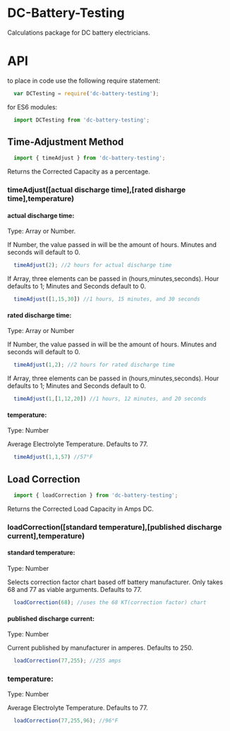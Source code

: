 # DC-Battery-Testing

Calculations package for DC battery electricians.

# API

to place in code use the following require statement:
```javascript
  var DCTesting = require('dc-battery-testing');
```

for ES6 modules:
```javascript
  import DCTesting from 'dc-battery-testing';
```

## Time-Adjustment Method

```javascript
  import { timeAdjust } from 'dc-battery-testing';
```

Returns the Corrected Capacity as a percentage.

### timeAdjust([actual discharge time],[rated disharge time],temperature)


#### actual discharge time:

Type: Array or Number. 

If Number, the value passed in will be the amount of hours. Minutes and seconds will default to 0.
```javascript
  timeAdjust(2); //2 hours for actual discharge time
```

If Array, three elements can be passed in (hours,minutes,seconds). Hour defaults to 1; Minutes and Seconds default to 0.
```javascript
  timeAdjust([1,15,30]) //1 hours, 15 minutes, and 30 seconds
```

#### rated discharge time:

Type: Array or Number

If Number, the value passed in will be the amount of hours. Minutes and seconds will default to 0.
```javascript
  timeAdjust(1,2); //2 hours for rated discharge time
```

If Array, three elements can be passed in (hours,minutes,seconds). Hour defaults to 1; Minutes and Seconds default to 0.
```javascript
  timeAdjust(1,[1,12,20]) //1 hours, 12 minutes, and 20 seconds
```

#### temperature:

Type: Number

Average Electrolyte Temperature. Defaults to 77.

```javascript
  timeAdjust(1,1,57) //57°F
```

## Load Correction

```javascript
  import { loadCorrection } from 'dc-battery-testing';
```

Returns the Corrected Load Capacity in Amps DC.


### loadCorrection([standard temperature],[published discharge current],temperature)

#### standard temperature:

Type: Number

Selects correction factor chart based off battery manufacturer. Only takes 68 and 77 as viable arguments. Defaults to 77.

```javascript
  loadCorrection(68); //uses the 68 KT(correction factor) chart
```

#### published discharge current:

Type: Number

Current published by manufacturer in amperes. Defaults to 250.

```javascript
  loadCorrection(77,255); //255 amps
```

### temperature:

Type: Number

Average Electrolyte Temperature. Defaults to 77.

```javascript
  loadCorrection(77,255,96); //96°F
```


  



